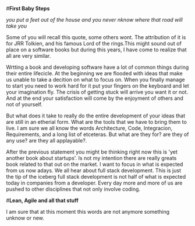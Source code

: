 #**First Baby Steps**

*you put a feet out of the house and you never nknow where that road will take you*

Some of you will recall this quote, some others wont. The attribution of it is for JRR Tolkien, and his famous Lord of the rings.This might sound out of place on a software books but during this years, I have come to realize that all are very similar. 

Wrtting a book and developing software have a lot of common things during their entire lifecicle. At the beginning we are flooded with ideas that make us unable to take a decition on what to focus on. When you finally manage to start you need to work hard for it put your fingers on the keyboard and let your imagination fly. The crisis of getting stuck will arrive you want it or not. And at the end your satisfaction will come by the enjoyment of others and not of yourself.

But what does it take to really do the entire development of your ideas that are still in an etherial form. What are the tools that we have to bring them to live. I am sure we all know the words Architecture, Code, Integracion, Requirements, and a long list of etceteras. But what are they for? are they of any use? are they all applayable?.

After the previous statement you might be thinking right now this is 'yet another book about startups'. Is not my intention there are really greats book related to that out on the market. I want to focus in what is expected from us now adays. We all hear about full stack development. This is just the tip of the iceberg full stack development is not half of what is expected today in companies from a developer. Every day more and more of us are pushed to other disciplines that not only involve coding.


#**Lean, Agile  and all that stuff**

I am sure that at this moment this words are not anymore something unknow or new. 

